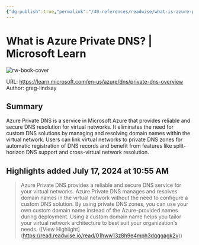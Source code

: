 ```yaml
---
{"dg-publish":true,"permalink":"/40-references/readwise/what-is-azure-private-dns-microsoft-learn/","tags":["rw/articles"]}
---
```


# What is Azure Private DNS? | Microsoft Learn

![rw-book-cover](https://learn.microsoft.com/en-us/media/logos/logo-ms-social.png)
  
URL: https://learn.microsoft.com/en-us/azure/dns/private-dns-overview
Author: greg-lindsay

## Summary

Azure Private DNS is a service in Microsoft Azure that provides reliable and secure DNS resolution for virtual networks. It eliminates the need for custom DNS solutions by managing and resolving domain names within the virtual network. Users can link virtual networks to private DNS zones for automatic registration of DNS records and benefit from features like split-horizon DNS support and cross-virtual network resolution.

## Highlights added July 17, 2024 at 10:55 AM
>Azure Private DNS provides a reliable and secure DNS service for your virtual networks. Azure Private DNS manages and resolves domain names in the virtual network without the need to configure a custom DNS solution. By using private DNS zones, you can use your own custom domain name instead of the Azure-provided names during deployment. Using a custom domain name helps you tailor your virtual network architecture to best suit your organization's needs. ([View Highlight] (https://read.readwise.io/read/01hww13z8h9e4mph3dqggagk2v))


